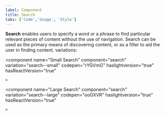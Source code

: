 ```yaml
---
label: Component
title: Search
tabs: ['Code','Usage', 'Style']
---
```


<page-intro>**Search** enables users to specify a word or a phrase to find particular relevant pieces of content without the use of navigation. Search can be used as the primary means of discovering content, or as a filter to aid the user in finding content.</page-intro>
variations:

<component 
    name="Small Search"
    component="search" 
    variation="search--small"
    codepen="rYGVmG"
    haslightversion="true"
    hasReactVersion="true"
    
    >
</component>

<component 
    name="Large Search"
    component="search" 
    variation="search--large"
    codepen="ooGXVR"
    haslightversion="true"
    hasReactVersion="true"
    
    >
</component>
<component-docs component="search"></component-docs>